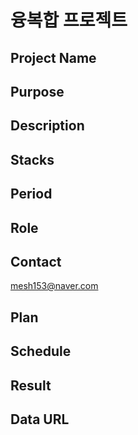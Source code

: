 # 융복합 프로젝트


## Project Name

## Purpose

## Description

## Stacks

## Period

## Role

## Contact

mesh153@naver.com

## Plan

## Schedule

## Result

## Data URL


